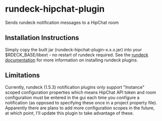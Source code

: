 rundeck-hipchat-plugin
======================

Sends rundeck notification messages to a HipChat room

Installation Instructions
-------------------------

Simply copy the built jar (rundeck-hipchat-plugin-x.x.x.jar) into your $RDECK_BASE/libext - no restart of rundeck 
required. See the [rundeck documentation](http://rundeck.org/docs/manual/plugins.html#installing-plugins) for more 
information on installing rundeck plugins.

Limitations
-----------

Currently, rundeck (1.5.3) notification plugins only support "Instance" scoped configuration properties which means
HipChat API token and room configuration must be entered in the gui each time you configure a notification (as opposed 
to specifying these once in a project property file). Apparently there are plans to add more configuration scopes in 
the future, at which point, I'll update this plugin to take advantage of these.
